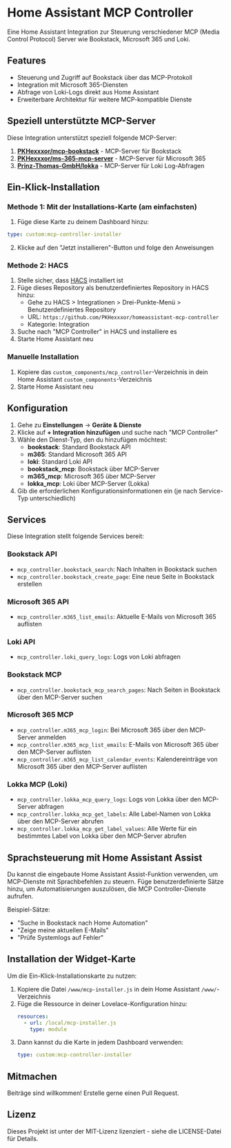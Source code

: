 # Home Assistant MCP Controller

Eine Home Assistant Integration zur Steuerung verschiedener MCP (Media Control Protocol) Server wie Bookstack, Microsoft 365 und Loki.

## Features

- Steuerung und Zugriff auf Bookstack über das MCP-Protokoll
- Integration mit Microsoft 365-Diensten
- Abfrage von Loki-Logs direkt aus Home Assistant
- Erweiterbare Architektur für weitere MCP-kompatible Dienste

## Speziell unterstützte MCP-Server

Diese Integration unterstützt speziell folgende MCP-Server:

1. [**PKHexxxor/mcp-bookstack**](https://github.com/PKHexxxor/mcp-bookstack) - MCP-Server für Bookstack
2. [**PKHexxxor/ms-365-mcp-server**](https://github.com/PKHexxxor/ms-365-mcp-server) - MCP-Server für Microsoft 365
3. [**Prinz-Thomas-GmbH/lokka**](https://github.com/Prinz-Thomas-GmbH/lokka) - MCP-Server für Loki Log-Abfragen

## Ein-Klick-Installation

### Methode 1: Mit der Installations-Karte (am einfachsten)

1. Füge diese Karte zu deinem Dashboard hinzu:

```yaml
type: custom:mcp-controller-installer
```

2. Klicke auf den "Jetzt installieren"-Button und folge den Anweisungen

### Methode 2: HACS

1. Stelle sicher, dass [HACS](https://hacs.xyz/) installiert ist
2. Füge dieses Repository als benutzerdefiniertes Repository in HACS hinzu:
   - Gehe zu HACS > Integrationen > Drei-Punkte-Menü > Benutzerdefiniertes Repository
   - URL: `https://github.com/PKHexxxor/homeassistant-mcp-controller`
   - Kategorie: Integration
3. Suche nach "MCP Controller" in HACS und installiere es
4. Starte Home Assistant neu

### Manuelle Installation

1. Kopiere das `custom_components/mcp_controller`-Verzeichnis in dein Home Assistant `custom_components`-Verzeichnis
2. Starte Home Assistant neu

## Konfiguration

1. Gehe zu **Einstellungen** → **Geräte & Dienste**
2. Klicke auf **+ Integration hinzufügen** und suche nach "MCP Controller"
3. Wähle den Dienst-Typ, den du hinzufügen möchtest:
   - **bookstack**: Standard Bookstack API
   - **m365**: Standard Microsoft 365 API
   - **loki**: Standard Loki API
   - **bookstack_mcp**: Bookstack über MCP-Server
   - **m365_mcp**: Microsoft 365 über MCP-Server
   - **lokka_mcp**: Loki über MCP-Server (Lokka)
4. Gib die erforderlichen Konfigurationsinformationen ein (je nach Service-Typ unterschiedlich)

## Services

Diese Integration stellt folgende Services bereit:

### Bookstack API

- `mcp_controller.bookstack_search`: Nach Inhalten in Bookstack suchen
- `mcp_controller.bookstack_create_page`: Eine neue Seite in Bookstack erstellen

### Microsoft 365 API

- `mcp_controller.m365_list_emails`: Aktuelle E-Mails von Microsoft 365 auflisten

### Loki API

- `mcp_controller.loki_query_logs`: Logs von Loki abfragen

### Bookstack MCP

- `mcp_controller.bookstack_mcp_search_pages`: Nach Seiten in Bookstack über den MCP-Server suchen

### Microsoft 365 MCP

- `mcp_controller.m365_mcp_login`: Bei Microsoft 365 über den MCP-Server anmelden
- `mcp_controller.m365_mcp_list_emails`: E-Mails von Microsoft 365 über den MCP-Server auflisten
- `mcp_controller.m365_mcp_list_calendar_events`: Kalendereinträge von Microsoft 365 über den MCP-Server auflisten

### Lokka MCP (Loki)

- `mcp_controller.lokka_mcp_query_logs`: Logs von Lokka über den MCP-Server abfragen
- `mcp_controller.lokka_mcp_get_labels`: Alle Label-Namen von Lokka über den MCP-Server abrufen
- `mcp_controller.lokka_mcp_get_label_values`: Alle Werte für ein bestimmtes Label von Lokka über den MCP-Server abrufen

## Sprachsteuerung mit Home Assistant Assist

Du kannst die eingebaute Home Assistant Assist-Funktion verwenden, um MCP-Dienste mit Sprachbefehlen zu steuern. Füge benutzerdefinierte Sätze hinzu, um Automatisierungen auszulösen, die MCP Controller-Dienste aufrufen.

Beispiel-Sätze:

- "Suche in Bookstack nach Home Automation"
- "Zeige meine aktuellen E-Mails"
- "Prüfe Systemlogs auf Fehler"

## Installation der Widget-Karte

Um die Ein-Klick-Installationskarte zu nutzen:

1. Kopiere die Datei `/www/mcp-installer.js` in dein Home Assistant `/www/`-Verzeichnis
2. Füge die Ressource in deiner Lovelace-Konfiguration hinzu:
   ```yaml
   resources:
     - url: /local/mcp-installer.js
       type: module
   ```
3. Dann kannst du die Karte in jedem Dashboard verwenden:
   ```yaml
   type: custom:mcp-controller-installer
   ```

## Mitmachen

Beiträge sind willkommen! Erstelle gerne einen Pull Request.

## Lizenz

Dieses Projekt ist unter der MIT-Lizenz lizenziert - siehe die LICENSE-Datei für Details.